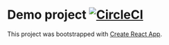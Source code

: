 # Demo project [![CircleCI](https://circleci.com/gh/floyd-may/circleci-intro.svg?style=svg)](https://circleci.com/gh/floyd-may/circleci-intro)

This project was bootstrapped with [Create React App](https://github.com/facebook/create-react-app).

